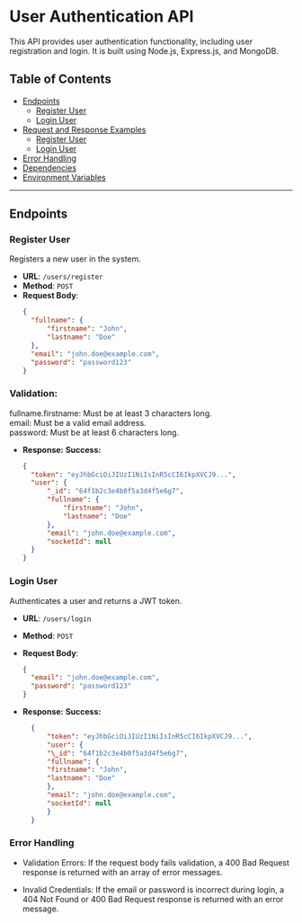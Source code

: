 # User Authentication API

This API provides user authentication functionality, including user registration and login. It is built using Node.js, Express.js, and MongoDB.

## Table of Contents

- [Endpoints](#endpoints)
  - [Register User](#register-user)
  - [Login User](#login-user)
- [Request and Response Examples](#request-and-response-examples)
  - [Register User](#register-user-example)
  - [Login User](#login-user-example)
- [Error Handling](#error-handling)
- [Dependencies](#dependencies)
- [Environment Variables](#environment-variables)

---

## Endpoints

### Register User

Registers a new user in the system.

- **URL**: `/users/register`
- **Method**: `POST`
- **Request Body**:
  ```json
  {
  	"fullname": {
  		"firstname": "John",
  		"lastname": "Doe"
  	},
  	"email": "john.doe@example.com",
  	"password": "password123"
  }
  ```

### Validation:

fullname.firstname: Must be at least 3 characters long.  
email: Must be a valid email address.  
password: Must be at least 6 characters long.

- **Response:**
  **Success:**
  ```json
  {
  	"token": "eyJhbGciOiJIUzI1NiIsInR5cCI6IkpXVCJ9...",
  	"user": {
  		"_id": "64f1b2c3e4b0f5a3d4f5e6g7",
  		"fullname": {
  			"firstname": "John",
  			"lastname": "Doe"
  		},
  		"email": "john.doe@example.com",
  		"socketId": null
  	}
  }
  ```

### Login User
Authenticates a user and returns a JWT token.
- **URL**: `/users/login`
- **Method**: `POST`
- **Request Body**:
  ```json
  {
    "email": "john.doe@example.com",
    "password": "password123"
  }
  ```
 
- **Response:**
  **Success:**
  ```json
    {
        "token": "eyJhbGciOiJIUzI1NiIsInR5cCI6IkpXVCJ9...",
        "user": {
        "\_id": "64f1b2c3e4b0f5a3d4f5e6g7",
        "fullname": {
        "firstname": "John",
        "lastname": "Doe"
        },
        "email": "john.doe@example.com",
        "socketId": null
        }
    }

### Error Handling
- Validation Errors: If the request body fails validation, a 400 Bad Request response is returned with an array of error messages.

- Invalid Credentials: If the email or password is incorrect during login, a 404 Not Found or 400 Bad Request response is returned with an error message.
